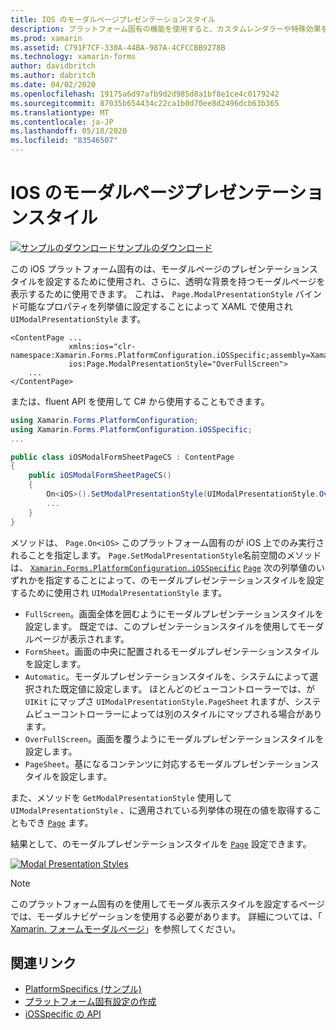 ```yaml
---
title: IOS のモーダルページプレゼンテーションスタイル
description: プラットフォーム固有の機能を使用すると、カスタムレンダラーや特殊効果を実装することなく、特定のプラットフォームでのみ使用できる機能を使用できます。 この記事では、モーダルページのプレゼンテーションスタイルを設定する iOS プラットフォーム固有のを使用する方法について説明します。
ms.prod: xamarin
ms.assetid: C791F7CF-330A-44BA-987A-4CFCCBB9278B
ms.technology: xamarin-forms
author: davidbritch
ms.author: dabritch
ms.date: 04/02/2020
ms.openlocfilehash: 19175a6d97afb9d2d985d8a1bf8e1ce4c0179242
ms.sourcegitcommit: 87035b654434c22ca1b0d70ee8d2496dcb63b365
ms.translationtype: MT
ms.contentlocale: ja-JP
ms.lasthandoff: 05/18/2020
ms.locfileid: "83546507"
---
```

# <a name="modal-page-presentation-style-on-ios"></a>IOS のモーダルページプレゼンテーションスタイル

[![サンプルのダウンロード](~/media/shared/download.png)サンプルのダウンロード](https://docs.microsoft.com/samples/xamarin/xamarin-forms-samples/userinterface-platformspecifics)

この iOS プラットフォーム固有のは、モーダルページのプレゼンテーションスタイルを設定するために使用され、さらに、透明な背景を持つモーダルページを表示するために使用できます。 これは、 `Page.ModalPresentationStyle` バインド可能なプロパティを列挙値に設定することによって XAML で使用され `UIModalPresentationStyle` ます。

```xaml
<ContentPage ...
             xmlns:ios="clr-namespace:Xamarin.Forms.PlatformConfiguration.iOSSpecific;assembly=Xamarin.Forms.Core"
             ios:Page.ModalPresentationStyle="OverFullScreen">
    ...
</ContentPage>
```

または、fluent API を使用して C# から使用することもできます。

```csharp
using Xamarin.Forms.PlatformConfiguration;
using Xamarin.Forms.PlatformConfiguration.iOSSpecific;
...

public class iOSModalFormSheetPageCS : ContentPage
{
    public iOSModalFormSheetPageCS()
    {
        On<iOS>().SetModalPresentationStyle(UIModalPresentationStyle.OverFullScreen);
        ...
    }
}
```

メソッドは、 `Page.On<iOS>` このプラットフォーム固有のが iOS 上でのみ実行されることを指定します。 `Page.SetModalPresentationStyle`名前空間のメソッドは、 [`Xamarin.Forms.PlatformConfiguration.iOSSpecific`](xref:Xamarin.Forms.PlatformConfiguration.iOSSpecific) [`Page`](xref:Xamarin.Forms.Page) 次の列挙値のいずれかを指定することによって、のモーダルプレゼンテーションスタイルを設定するために使用され `UIModalPresentationStyle` ます。

- `FullScreen`。画面全体を囲むようにモーダルプレゼンテーションスタイルを設定します。 既定では、このプレゼンテーションスタイルを使用してモーダルページが表示されます。
- `FormSheet`。画面の中央に配置されるモーダルプレゼンテーションスタイルを設定します。
- `Automatic`。モーダルプレゼンテーションスタイルを、システムによって選択された既定値に設定します。 ほとんどのビューコントローラーでは、が `UIKit` にマップさ `UIModalPresentationStyle.PageSheet` れますが、システムビューコントローラーによっては別のスタイルにマップされる場合があります。
- `OverFullScreen`。画面を覆うようにモーダルプレゼンテーションスタイルを設定します。
- `PageSheet`。基になるコンテンツに対応するモーダルプレゼンテーションスタイルを設定します。

また、メソッドを `GetModalPresentationStyle` 使用して `UIModalPresentationStyle` 、に適用されている列挙体の現在の値を取得することもでき [`Page`](xref:Xamarin.Forms.Page) ます。

結果として、のモーダルプレゼンテーションスタイルを [`Page`](xref:Xamarin.Forms.Page) 設定できます。

[![](page-presentation-style-images/modal-presentation-style-small.png "Modal Presentation Styles")](page-presentation-style-images/modal-presentation-style-large.png#lightbox "Modal Presentation Styles")

> [!NOTE]
> このプラットフォーム固有のを使用してモーダル表示スタイルを設定するページでは、モーダルナビゲーションを使用する必要があります。 詳細については、「 [Xamarin. フォームモーダルページ](~/xamarin-forms/app-fundamentals/navigation/modal.md)」を参照してください。

## <a name="related-links"></a>関連リンク

- [PlatformSpecifics (サンプル)](https://docs.microsoft.com/samples/xamarin/xamarin-forms-samples/userinterface-platformspecifics)
- [プラットフォーム固有設定の作成](~/xamarin-forms/platform/platform-specifics/index.md#creating-platform-specifics)
- [iOSSpecific の API](xref:Xamarin.Forms.PlatformConfiguration.iOSSpecific)
